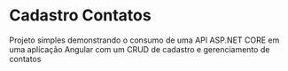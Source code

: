 # Cadastro Contatos

Projeto simples demonstrando o consumo de uma API ASP.NET CORE em uma aplicação Angular com um CRUD de cadastro e gerenciamento de contatos
